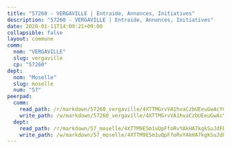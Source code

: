 ```yaml
---
title: "57260 - VERGAVILLE | Entraide, Annonces, Initiatives"
description: "57260 - VERGAVILLE | Entraide, Annonces, Initiatives"
date: 2020-01-11T14:09:21+09:00
collapsible: false
layout: commune
comm:
  nom: "VERGAVILLE"
  slug: vergaville
  cp: "57260"
dept:
  nom: "Moselle"
  slug: moselle
  num: "57"
peerpad:
  comm:
    read_path: /r/markdown/57260_vergaville/4XTTMGrvVA1hvaCzbUEeuGwAcYCYd2LG1vNgMZ8nSm4nywhtG
    write_path: /w/markdown/57260_vergaville/4XTTMGrvVA1hvaCzbUEeuGwAcYCYd2LG1vNgMZ8nSm4nywhtG-K3TgV76TMa6cuUGSrWNNGANxcdrSRWvQULAUuU1YXQ5yBMnqxZyn1a2f6XYPEqtE4PHNfXHQNis1tU7jFnXMVszvDmgBvPakpVmEx71WTf535rJjz9qsasb5qbKNZzfuQRGeorHi
  dept:
    read_path: /r/markdown/57_moselle/4XTTM9E5m1uQpFfoRvYAkHA7kgkSuJdFBSCmoLnZ6YvxmqAKj
    write_path: /w/markdown/57_moselle/4XTTM9E5m1uQpFfoRvYAkHA7kgkSuJdFBSCmoLnZ6YvxmqAKj-K3TgTxpsRhjGfb3pJqDaX4rYTLkyLoK3BLA4awBfhTSCoyNhResrhhmfsEF8aKnccedt5XoBzWeRYfKxQxNKv71ETcpGharLRE7rdgTKY3uSaW3Du2dz8v23YEY268mfYmweTFnR
---
```



